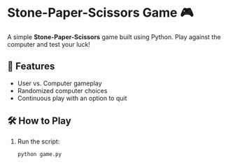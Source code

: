 # Stone-Paper-Scissors Game 🎮  

A simple **Stone-Paper-Scissors** game built using Python. Play against the computer and test your luck!  

## 📌 Features  
- User vs. Computer gameplay  
- Randomized computer choices  
- Continuous play with an option to quit  

## 🛠️ How to Play  
1. Run the script:  
   ```bash
   python game.py
